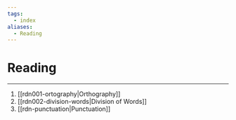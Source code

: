 ```yaml
---
tags:
  - index
aliases:
  - Reading
---
```

# Reading
---
1. [[rdn001-ortography|Orthography]]
2. [[rdn002-division-words|Division of Words]]
3. [[rdn-punctuation|Punctuation]]